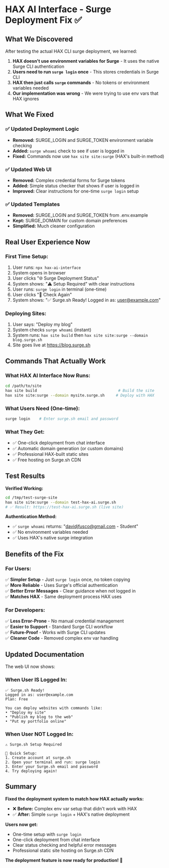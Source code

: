 # HAX AI Interface - Surge Deployment Fix ✅

## What We Discovered

After testing the actual HAX CLI surge deployment, we learned:

1. **HAX doesn't use environment variables for Surge** - It uses the native Surge CLI authentication
2. **Users need to run `surge login` once** - This stores credentials in Surge CLI
3. **HAX then just calls `surge` commands** - No tokens or environment variables needed
4. **Our implementation was wrong** - We were trying to use env vars that HAX ignores

## What We Fixed

### ✅ **Updated Deployment Logic**
- **Removed:** SURGE_LOGIN and SURGE_TOKEN environment variable checking
- **Added:** `surge whoami` check to see if user is logged in
- **Fixed:** Commands now use `hax site site:surge` (HAX's built-in method)

### ✅ **Updated Web UI**
- **Removed:** Complex credential forms for Surge tokens
- **Added:** Simple status checker that shows if user is logged in
- **Improved:** Clear instructions for one-time `surge login` setup

### ✅ **Updated Templates**
- **Removed:** SURGE_LOGIN and SURGE_TOKEN from .env.example
- **Kept:** SURGE_DOMAIN for custom domain preferences
- **Simplified:** Much cleaner configuration

## Real User Experience Now

### **First Time Setup:**
1. User runs: `npx hax-ai-interface`
2. System opens in browser
3. User clicks "🌐 Surge Deployment Status"
4. System shows: "⚠️ Setup Required" with clear instructions
5. User runs: `surge login` in terminal (one-time)
6. User clicks "🔄 Check Again"
7. System shows: "✅ Surge.sh Ready! Logged in as: user@example.com"

### **Deploying Sites:**
1. User says: "Deploy my blog"
2. System checks `surge whoami` (instant)
3. System runs: `hax site build` then `hax site site:surge --domain blog.surge.sh`
4. Site goes live at https://blog.surge.sh

## Commands That Actually Work

### **What HAX AI Interface Now Runs:**
```bash
cd /path/to/site
hax site build                                    # Build the site
hax site site:surge --domain mysite.surge.sh     # Deploy with HAX
```

### **What Users Need (One-time):**
```bash
surge login    # Enter surge.sh email and password
```

### **What They Get:**
- ✅ One-click deployment from chat interface
- ✅ Automatic domain generation (or custom domains)
- ✅ Professional HAX-built static sites
- ✅ Free hosting on Surge.sh CDN

## Test Results

**Verified Working:**
```bash
cd /tmp/test-surge-site
hax site site:surge --domain test-hax-ai.surge.sh
# ✅ Result: https://test-hax-ai.surge.sh (live site)
```

**Authentication Method:**
- ✅ `surge whoami` returns: "davidjfusco@gmail.com - Student"
- ✅ No environment variables needed
- ✅ Uses HAX's native surge integration

## Benefits of the Fix

### **For Users:**
✅ **Simpler Setup** - Just `surge login` once, no token copying  
✅ **More Reliable** - Uses Surge's official authentication  
✅ **Better Error Messages** - Clear guidance when not logged in  
✅ **Matches HAX** - Same deployment process HAX uses  

### **For Developers:**
✅ **Less Error-Prone** - No manual credential management  
✅ **Easier to Support** - Standard Surge CLI workflow  
✅ **Future-Proof** - Works with Surge CLI updates  
✅ **Cleaner Code** - Removed complex env var handling  

## Updated Documentation

The web UI now shows:

### **When User IS Logged In:**
```
✅ Surge.sh Ready!
Logged in as: user@example.com
Plan: Free

You can deploy websites with commands like:
• "Deploy my site"
• "Publish my blog to the web"  
• "Put my portfolio online"
```

### **When User NOT Logged In:**
```
⚠️ Surge.sh Setup Required

🚀 Quick Setup:
1. Create account at surge.sh
2. Open your terminal and run: surge login
3. Enter your Surge.sh email and password
4. Try deploying again!
```

## Summary

**Fixed the deployment system to match how HAX actually works:**

- ❌ **Before:** Complex env var setup that didn't work with HAX
- ✅ **After:** Simple `surge login` + HAX's native deployment

**Users now get:**
- One-time setup with `surge login`
- One-click deployment from chat interface
- Clear status checking and helpful error messages
- Professional static site hosting on Surge.sh CDN

**The deployment feature is now ready for production! 🚀**
